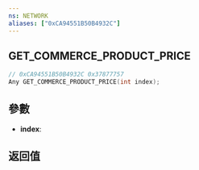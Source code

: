 ```yaml
---
ns: NETWORK
aliases: ["0xCA94551B50B4932C"]
---
```

## GET_COMMERCE_PRODUCT_PRICE

```c
// 0xCA94551B50B4932C 0x37877757
Any GET_COMMERCE_PRODUCT_PRICE(int index);
```

## 參數
* **index**: 

## 返回值
